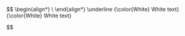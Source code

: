 $$
\begin{align*}
\\
\end{align*}
\underline
{\color{White} White text} 
{\color{White} White text} 

$$